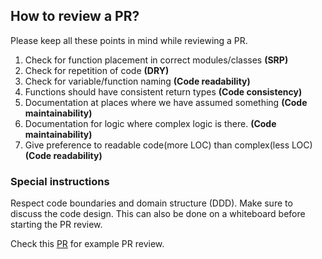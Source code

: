 ## How to review a PR?

Please keep all these points in mind while reviewing a PR.

1. Check for function placement in correct modules/classes **(SRP)**
2. Check for repetition of code **(DRY)**
3. Check for variable/function naming **(Code readability)**
4. Functions should have consistent return types **(Code consistency)**
5. Documentation at places where we have assumed something **(Code maintainability)**
6. Documentation for logic where complex logic is there. **(Code maintainability)**
7. Give preference to readable code(more LOC) than complex(less LOC) **(Code readability)**

### Special instructions
Respect code boundaries and domain structure (DDD).
Make sure to discuss the code design. This can also be done on a whiteboard before starting the PR review.

Check this [PR](https://github.com/aviacommerce/avia/pull/364/) for example PR review.
